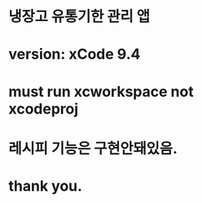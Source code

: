 # 냉장고 유통기한 관리 앱
# version: xCode 9.4
# must run xcworkspace not xcodeproj

# 레시피 기능은 구현안돼있음.
# thank you.
